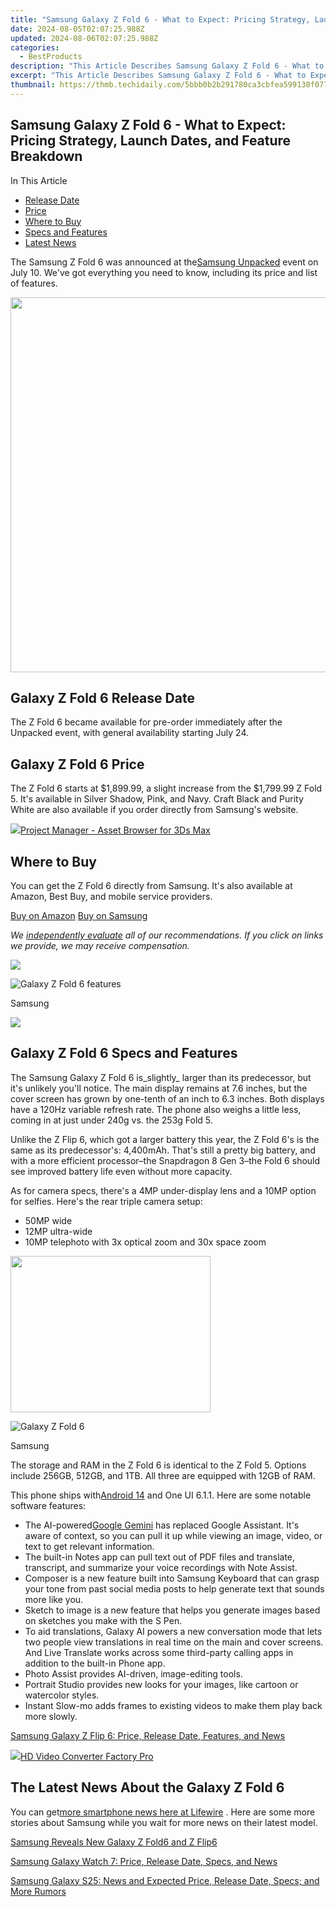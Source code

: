 ```yaml
---
title: "Samsung Galaxy Z Fold 6 - What to Expect: Pricing Strategy, Launch Dates, and Feature Breakdown"
date: 2024-08-05T02:07:25.988Z
updated: 2024-08-06T02:07:25.988Z
categories:
  - BestProducts
description: "This Article Describes Samsung Galaxy Z Fold 6 - What to Expect: Pricing Strategy, Launch Dates, and Feature Breakdown"
excerpt: "This Article Describes Samsung Galaxy Z Fold 6 - What to Expect: Pricing Strategy, Launch Dates, and Feature Breakdown"
thumbnail: https://thmb.techidaily.com/5bbb0b2b291780ca3cbfea599130f07779f3c6fbfd15f1bfb20995977850f864.jpg
---
```


## Samsung Galaxy Z Fold 6 - What to Expect: Pricing Strategy, Launch Dates, and Feature Breakdown

 In This Article

* [Release Date](https://www.lifewire.com/#toc-galaxy-z-fold-6-release-date)
* [Price](https://www.lifewire.com/#toc-galaxy-z-fold-6-price)
* [Where to Buy](https://www.lifewire.com/#toc-where-to-buy)
* [Specs and Features](https://www.lifewire.com/#toc-galaxy-z-fold-6-specs-and-features)
* [Latest News](https://www.lifewire.com/#toc-the-latest-news-about-the-galaxy-z-fold-6)

 The Samsung Z Fold 6 was announced at the[Samsung Unpacked](https://www.lifewire.com/samsung-unpacked-news-and-rumors-5093153) event on July 10\. We've got everything you need to know, including its price and list of features.

<!-- affiliate ads begin -->
<a href="https://appsumo.8odi.net/c/5597632/2075482/7443" target="_top" id="2075482"><img src="//a.impactradius-go.com/display-ad/7443-2075482" border="0" alt="" width="1200" height="600"/></a><img height="0" width="0" src="https://appsumo.8odi.net/i/5597632/2075482/7443" style="position:absolute;visibility:hidden;" border="0" />
<!-- affiliate ads end -->
## Galaxy Z Fold 6 Release Date

 The Z Fold 6 became available for pre-order immediately after the Unpacked event, with general availability starting July 24.

## Galaxy Z Fold 6 Price

 The Z Fold 6 starts at $1,899.99, a slight increase from the $1,799.99 Z Fold 5\. It's available in Silver Shadow, Pink, and Navy. Craft Black and Purity White are also available if you order directly from Samsung's website.

<!-- affiliate ads begin -->
<a href="https://secure.2checkout.com/order/checkout.php?PRODS=4709458&QTY=1&AFFILIATE=108875&CART=1"><img src="https://3d-kstudio.com/wp-content/uploads/2014/02/Project-Manager-3D-Models-4-800x800.jpg" border="0">Project Manager - Asset Browser for 3Ds Max</a>
<!-- affiliate ads end -->
## Where to Buy

 You can get the Z Fold 6 directly from Samsung. It's also available at Amazon, Best Buy, and mobile service providers.

[Buy on Amazon](https://www.amazon.com/SAMSUNG-Storage-Preorder-Unlocked-Smartphone/dp/B0D64YKWP1?tag=lifewire-onsite-prod-20&ascsubtag=8418354%7Cn0e7282bc3b7b43b9838b2a2087d22d6a19%7C) [Buy on Samsung](https://shop-links.co/link/?exclusive=1&publisher_slug=itechdaily19598&url=https%3A%2F%2Fwww.samsung.com%2Fus%2Fsmartphones%2Fgalaxy-z-flip6%2Fbuy%2Fgalaxy-z-flip6-512gb-unlocked-sm-f741uakexaa%2F%3Fcid%3Dsem-mktg-pfs-mob-us-google-na-07102024-142315-%26ds%255Fe%3DGOOGLE-cr%3A0-pl%3A394179295-%26ds%255Fc%3DCN%7EB6-Core%255FID%7En%255FPR%7Ef2h24-b6%255FSB%7Esmart%255FPH%7Eresv%255FKS%7Eba%255FMK%7Eus%255FOB%7Econv%255FFS%7Elo%255FFF%7En%255FBS%7Emx%255FKM%7Eexact-%26ds%255Fag%3DID%7En%255FAG%7EB6-Core%255FAE%7Emass%255FAT%7Estads%255FMD%7Eh%255FPK%7Eroah%255FPB%7Egoogle%255FPL%7Esa360%255FCH%7Esearch%255FFF%7En-%26ds%255Fk%3Dsamsung%2Bgalaxy%2Bz%2Bflip%2B6%26gad%255Fsource%3D1%26gclid%3DCjwKCAjw4ri0BhAvEiwA8oo6F6JYGeq006RBM7DZSERQiJT2FKwaBK8YyoyHGnwysF%255FAJADFhitTqhoCSKYQAvD%255FBwE%26gclsrc%3Daw.ds)

 _We [independently evaluate](https://www.lifewire.com/commerce-guidelines-and-mission-4157971) all of our recommendations. If you click on links we provide, we may receive compensation._

<!-- affiliate ads begin -->
<a href="https://secure.2checkout.com/order/checkout.php?PRODS=3546200&QTY=1&AFFILIATE=108875&CART=1"><img src="http://www.binteko.com/sites/default/files/banner01_468x60a.gif" border="0"></a>
<!-- affiliate ads end -->
![Galaxy Z Fold 6 features](https://www.lifewire.com/thmb/EaUg0KEkqX9X8h73F8etv7PJTCQ=/960x0/filters:no_upscale():max_bytes(150000):strip_icc():format(webp)/ZFold6Features-4576eb9282ce4effa110266142ad6083.jpg)

Samsung

<!-- affiliate ads begin -->
<a href="https://secure.2checkout.com/order/checkout.php?PRODS=3851655&QTY=1&AFFILIATE=108875&CART=1"><img src="http://www.aiseesoft.com/avangate/30p/banner.jpg" border="0"></a>
<!-- affiliate ads end -->
## Galaxy Z Fold 6 Specs and Features

 The Samsung Galaxy Z Fold 6 is_slightly_ larger than its predecessor, but it's unlikely you'll notice. The main display remains at 7.6 inches, but the cover screen has grown by one-tenth of an inch to 6.3 inches. Both displays have a 120Hz variable refresh rate. The phone also weighs a little less, coming in at just under 240g vs. the 253g Fold 5.

 Unlike the Z Flip 6, which got a larger battery this year, the Z Fold 6's is the same as its predecessor's: 4,400mAh. That's still a pretty big battery, and with a more efficient processor–the Snapdragon 8 Gen 3–the Fold 6 should see improved battery life even without more capacity.  

 As for camera specs, there's a 4MP under-display lens and a 10MP option for selfies. Here's the rear triple camera setup:

* 50MP wide
* 12MP ultra-wide
* 10MP telephoto with 3x optical zoom and 30x space zoom

<!-- affiliate ads begin -->
<a href="https://zonlipartnershipprogram.pxf.io/c/5597632/1821134/17882" target="_top" id="1821134"><img src="//a.impactradius-go.com/display-ad/17882-1821134" border="0" alt="" width="320" height="250"/></a><img height="0" width="0" src="https://imp.pxf.io/i/5597632/1821134/17882" style="position:absolute;visibility:hidden;" border="0" />
<!-- affiliate ads end -->
![Galaxy Z Fold 6](https://www.lifewire.com/thmb/jv0KCBUuJilr8B-ysqDfkhraQeE=/960x0/filters:no_upscale():max_bytes(150000):strip_icc():format(webp)/ZFold6-9a9469bd0783400f9945a13cc66e8c66.jpg)

Samsung

 The storage and RAM in the Z Fold 6 is identical to the Z Fold 5\. Options include 256GB, 512GB, and 1TB. All three are equipped with 12GB of RAM.

 This phone ships with[Android 14](https://www.lifewire.com/android-14-7496192) and One UI 6.1.1\. Here are some notable software features:

* The AI-powered[Google Gemini](https://www.lifewire.com/what-is-google-bard-7151624) has replaced Google Assistant. It's aware of context, so you can pull it up while viewing an image, video, or text to get relevant information.
* The built-in Notes app can pull text out of PDF files and translate, transcript, and summarize your voice recordings with Note Assist.
* Composer is a new feature built into Samsung Keyboard that can grasp your tone from past social media posts to help generate text that sounds more like you.
* Sketch to image is a new feature that helps you generate images based on sketches you make with the S Pen.
* To aid translations, Galaxy AI powers a new conversation mode that lets two people view translations in real time on the main and cover screens. And Live Translate works across some third-party calling apps in addition to the built-in Phone app.
* Photo Assist provides AI-driven, image-editing tools.
* Portrait Studio provides new looks for your images, like cartoon or watercolor styles.
* Instant Slow-mo adds frames to existing videos to make them play back more slowly.

[Samsung Galaxy Z Flip 6: Price, Release Date, Features, and News](https://www.lifewire.com/samsung-galaxy-z-flip-6-8621840)

<!-- affiliate ads begin -->
<a href="https://secure.2checkout.com/order/checkout.php?PRODS=4537546&QTY=1&AFFILIATE=108875&CART=1"><img src="https://secure.avangate.com/images/merchant/4b0a0290ad7df100b77e86839989a75e/products/7_copy_2_2_hdpro.png" border="0">HD Video Converter Factory Pro</a>
<!-- affiliate ads end -->
## The Latest News About the Galaxy Z Fold 6

 You can get[more smartphone news here at Lifewire](https://www.lifewire.com/mobile-phone-news-4796390) . Here are some more stories about Samsung while you wait for more news on their latest model.

[Samsung Reveals New Galaxy Z Fold6 and Z Flip6](https://www.lifewire.com/samsung-reveals-new-galaxy-z-fold6-and-z-flip6-8675427)

[Samsung Galaxy Watch 7: Price, Release Date, Specs, and News](https://www.lifewire.com/samsung-galaxy-watch-7-8607182)

[Samsung Galaxy S25: News and Expected Price, Release Date, Specs; and More Rumors](https://www.lifewire.com/samsung-galaxy-s25-8636730)

<ins class="adsbygoogle"
     style="display:block"
     data-ad-format="autorelaxed"
     data-ad-client="ca-pub-7571918770474297"
     data-ad-slot="1223367746"></ins>



<ins class="adsbygoogle"
     style="display:block"
     data-ad-client="ca-pub-7571918770474297"
     data-ad-slot="8358498916"
     data-ad-format="auto"
     data-full-width-responsive="true"></ins>
